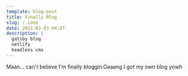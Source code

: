 ```yaml
---
template: blog-post
title: Finally Blog
slug: /.iono
date: 2021-03-03 04:27
description: |
  gatsby blog
  netlify
  headless cms
---
```

Maan... can't believe I'm finally bloggin.Gaaang I got my own blog yowh